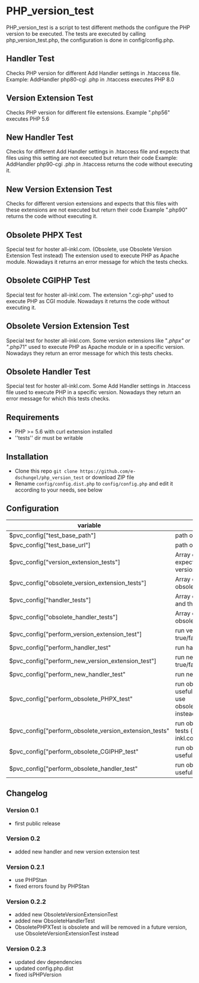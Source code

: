 # PHP_version_test
PHP_version_test is a script to test different methods the configure the PHP version to be executed.
The tests are executed by calling php_version_test.php, the configuration is done in config/config.php.

## Handler Test
Checks PHP version for different Add Handler settings in .htaccess file.
Example: AddHandler php80-cgi .php in .htaccess executes PHP 8.0

## Version Extension Test
Checks PHP version for different file extensions.
Example ".php56" executes PHP 5.6

## New Handler Test
Checks for different Add Handler settings in .htaccess file and expects that files using this setting are not executed but return their code
Example: AddHandler php90-cgi .php in .htaccess returns the code without executing it.

## New Version Extension Test
Checks for different version extensions and expects that this files with these extensions are not executed but return their code
Example ".php90" returns the code without executing it.

## Obsolete PHPX Test
Special test for hoster all-inkl.com. (Obsolete, use Obsolete Version Extension Test instead)
The extension used to execute PHP as Apache module.
Nowadays it returns an error message for which the tests checks.

## Obsolete CGIPHP Test
Special test for hoster all-inkl.com.
The extension ".cgi-php" used to execute PHP as CGI module.
Nowadays it returns the code without executing it.

## Obsolete Version Extension Test
Special test for hoster all-inkl.com.
Some version extensions like "*.phpx" or "*.php71" used to execute PHP as Apache module or in a specific version.
Nowadays they return an error message for which this tests checks.

## Obsolete Handler Test
Special test for hoster all-inkl.com.
Some Add Handler settings in .htaccess file used to execute PHP in a specific version.
Nowadays they return an error message for which this tests checks.


## Requirements
* PHP >= 5.6 with curl extension installed
* ''tests'' dir must be writable

## Installation
* Clone this repo `git clone https://github.com/e-dschungel/php_version_test` or download ZIP file
* Rename `config/config.dist.php` to `config/config.php` and edit it according to your needs, see below

## Configuration
|variable|description|
|---|---|
$pvc_config["test_base_path"] | path of the "tests" directory|
$pvc_config["test_base_url"] | path of the "tests" directory|
$pvc_config["version_extension_tests"]| Array of file extension and the expected PHP version for version extension test|
$pvc_config["obsolete_version_extension_tests"]| Array of file extension for obsolete version extension test|
$pvc_config["handler_tests"]| Array of handlers in .htaccess and the expected PHP version|
$pvc_config["obsolete_handler_tests"]| Array of handlers in .htaccess for obsolete handler test|
$pvc_config["perform_version_extension_test"]| run version extension test true/false|
$pvc_config["perform_handler_test"| run handler test true/false|
$pvc_config["perform_new_version_extension_test"]| run new version extension test true/false|
$pvc_config["perform_new_handler_test"| run new handler test true/false|
$pvc_config["perform_obsolete_PHPX_test"| run obsolete PHPX test (only useful for all-inkl.com, obsolete use obsolete_version_extension_tests instead) true/false|
$pvc_config["perform_obsolete_version_extension_tests"| run obsolete version extension tests (only useful for all-inkl.com) true/false|
$pvc_config["perform_obsolete_CGIPHP_test"|run obsolete CGIPHP test (only useful for all-inkl.com) true/false|
$pvc_config["perform_obsolete_handler_test"| run obsolete handler test (only useful for all-inkl.com) true/false|

## Changelog
### Version 0.1
* first public release

### Version 0.2
* added new handler and new version extension test

### Version 0.2.1
* use PHPStan
* fixed errors found by PHPStan

### Version 0.2.2
* added new ObsoleteVersionExtensionTest
* added new ObsoleteHandlerTest
* ObsoletePHPXTest is obsolete and will be removed in a future version, use ObsoleteVersionExtensionTest instead

### Version 0.2.3
* updated dev dependencies
* updated config.php.dist
* fixed isPHPVersion
